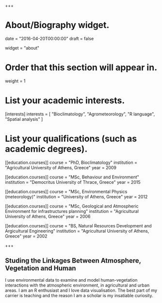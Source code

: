 +++
# About/Biography widget.

date = "2016-04-20T00:00:00"
draft = false

widget = "about"

# Order that this section will appear in.
weight = 1

# List your academic interests.
[interests]
  interests = [
    "Bioclimatology",
    "Agrometeorology",
    "R language",
    "Spatial analysis"
  ]

# List your qualifications (such as academic degrees).
[[education.courses]]
  course = "PhD, Bioclimatology"
  institution = "Agricultural University of Athens, Greece"
  year = 2009
  
[[education.courses]]
  course = "MSc, Behaviour and Environment"
  institution = "Democritus University of Thrace, Greece"
  year = 2015
  
[[education.courses]]
  course = "MSc, Environmental Physics (meteorology)"
  institution = "University of Athens, Greece"
  year = 2012

[[education.courses]]
  course = "MSc, Geological and Atmospheric Environment for infrastructures planning"
  institution = "Agricultural University of Athens, Greece"
  year = 2006

[[education.courses]]
  course = "BS, Natural Resources Development and Argicultural Engineering"
  institution = "Agricultural University of Athens, Greece"
  year = 2002
 
+++

## Studing the Linkages Between Atmosphere, Vegetation and Human 

I use environmental data to examine and model human-vegetation interactions with the atmospheric environment, in agricultural and urban areas. I am an R enthusiast and I love data visualisation. The best part of my carrier is teaching and the reason I am a scholar is my insatiable curiosity.
